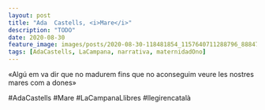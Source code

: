 ```yaml
---
layout: post
title: "Ada  Castells, <i>Mare</i>"
description: "TODO"
date: 2020-08-30
feature_image: images/posts/2020-08-30-118481854_1157640711288796_8884740730467385992_n_17880812290760990.jpg
tags: [AdaCastells, LaCampana, narrativa, maternidadOno]
---
```


«Algú em va dir que no madurem fins que no aconseguim veure les nostres mares com a dones»
<!--more-->

#AdaCastells #Mare #LaCampanaLlibres #llegirencatalà


